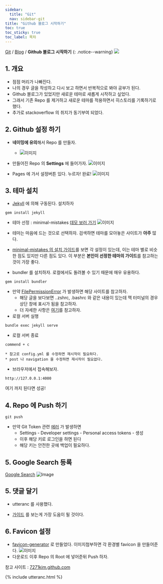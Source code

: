 ```yaml
---
sidebar:
  title: "Git"
  nav: sidebar-git
title: "Github 블로그 시작하기"
toc: true
toc_sticky: true
toc_label: 목차
---
```

[Git](/git/) / [Blog](/git/blog/) / **Github 블로그 시작하기**
{: .notice--warning}
![](https://pages.github.com/images/logo.svg)
## 1. 개요
- 점점 머리가 나빠진다.
- 나의 경우 글을 작성하고 다시 보고 하면서 반복적으로 봐야 공부가 된다.
- Github 블로그가 있었지만 새로운 테마로 새롭게 시작하고 싶었다.
- 그래서 기존 Repo 를 제거하고 새로운 테마를 적용하면서 히스토리를 기록하기로 했다.
- 추가로 stackoverflow 의 취지가 동기부여 되었다.

## 2. Github 설정 하기
- **네이밍에 유의**해서 Repo 를 만들자.
    * ![이미지](https://drive.google.com/uc?export=view&id=1CuhXzbSrIdJjjs4DpbOl_O18oKV4FiL_)

- 만들어진 Repo 의 **Settings** 에 들어가자.
![이미지](https://drive.google.com/uc?export=view&id=1B7oWnapTLtdUxbpxS5EM26rrvRoHcnNb)

- Pages 에 가서 설정버튼 있다. 누르자! 완료!
![이미지](https://drive.google.com/uc?export=view&id=1Oza12viPs_E5xcz4SfGJslxuxgvA44Un)

## 3. 테마 설치
* [Jekyll]( /clean-code/dictionary/jekyll/)  에 의해 구동된다. 설치하자
```
gem install jekyll
```
* 테마 선정 : minimal-mistakes [데모 보러 가기](https://jamstackthemes.dev/demo/theme/minimal-mistakes/)
![이미지](https://drive.google.com/uc?export=view&id=1DbZRlyh1P4syKGbaQElM5LyS-kCpr_RO)
- 테마는 마음에 드는 것으로 선택하자. 검색하면 테마를 모아놓은 사이트가 **아주** 많다.

- [minimal-mistakes 의 설치 가이드](https://mmistakes.github.io/minimal-mistakes/docs/quick-start-guide/)를 보면 각 설정이 있는데, 이는 테마 별로 비슷한 점도 있지만 다른 점도 있다. 이 부분은 **본인이 선정한 테마의 가이드**를 참고하는 것이 가장 좋다.

- bundler 를 설치하자. 로컬에서도 돌려볼 수 있기 때문에 매우 유용하다.
```
gem install bundler
```
- 만약 [FilePermissionError](https://jojoldu.tistory.com/288) 가 발생하면 해당 사이트를 참고하자.
    * 해당 글을 보다보면 ..zshrc, .bashrc 와 같은 내용이 있는데 맥 터미널의 경우 상단 창에 표시가 됨을 참고하자.
    * 더 자세한 사항은 [여기](https://vnthf.github.io/blog/bash/)를 참고하자.
- 로컬 서버 실행
```
bundle exec jekyll serve
```
- 로컬 서버 종료
```
commend + c
```
    * 참고로 config.yml 를 수정하면 재시작이 필요하다.
    * post 나 navigation 을 수정하면 재시작이 필요없다.
- 브라우저에서 접속해보자.
```
http://127.0.0.1:4000
```
여기 까지 된다면 성공!

## 4. Repo 에 Push 하기
```
git push
```
- 만약 Git Token 관련 [에러](https://github.blog/2020-12-15-token-authentication-requirements-for-git-operations/) 가 발생하면
    * Settings - Developer settings - Personal access tokens - 생성 
    * 이후 해당 키로 로그인을 하면 된다
    * 해당 키는 안전한 곳에 백업이 필요하다.

## 5. Google Search 등록
[Google Search](https://search.google.com/search-console)
![Image](https://drive.google.com/uc?export=view&id=1mutAhqrX3idmH9tR4ty3qwN7IFQM3HgX)

## 5. 댓글 달기
* utteranc 를 사용했다.
- [가이드](https://utteranc.es/?installation_id=18900368&setup_action=install) 를 보는게 가장 도움이 될 것이다.


## 6. Favicon 설정
* [favicon-generator](https://www.favicon-generator.org/) 로 만들었다. 이미지첨부하면 각 환경별 favicon 을 만들어준다.
![이미지](https://drive.google.com/uc?export=view&id=1w-cK1zDJ5c62XZM9kttxDoewIANGJLTW)
* 다운로드 이후 Repo 의 Root 에 넣어준뒤 Push 하자.


참고 사이트 : [7271kim.github.com](https://github.com/7271kim/7271kim.github.com)

{% include utteranc.html %}
